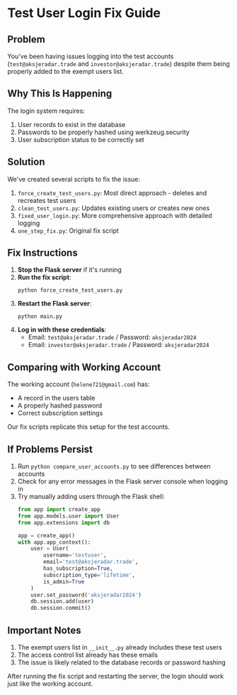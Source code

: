 # Test User Login Fix Guide

## Problem
You've been having issues logging into the test accounts (`test@aksjeradar.trade` and `investor@aksjeradar.trade`) despite them being properly added to the exempt users list.

## Why This Is Happening
The login system requires:
1. User records to exist in the database
2. Passwords to be properly hashed using werkzeug.security
3. User subscription status to be correctly set

## Solution

We've created several scripts to fix the issue:

1. `force_create_test_users.py`: Most direct approach - deletes and recreates test users
2. `clean_test_users.py`: Updates existing users or creates new ones
3. `fixed_user_login.py`: More comprehensive approach with detailed logging
4. `one_step_fix.py`: Original fix script

## Fix Instructions

1. **Stop the Flask server** if it's running
2. **Run the fix script**:
   ```
   python force_create_test_users.py
   ```
3. **Restart the Flask server**:
   ```
   python main.py
   ```
4. **Log in with these credentials**:
   - Email: `test@aksjeradar.trade` / Password: `aksjeradar2024`
   - Email: `investor@aksjeradar.trade` / Password: `aksjeradar2024`

## Comparing with Working Account

The working account (`helene721@gmail.com`) has:
- A record in the users table
- A properly hashed password
- Correct subscription settings

Our fix scripts replicate this setup for the test accounts.

## If Problems Persist

1. Run `python compare_user_accounts.py` to see differences between accounts
2. Check for any error messages in the Flask server console when logging in
3. Try manually adding users through the Flask shell:
   ```python
   from app import create_app
   from app.models.user import User
   from app.extensions import db
   
   app = create_app()
   with app.app_context():
       user = User(
           username='testuser', 
           email='test@aksjeradar.trade',
           has_subscription=True,
           subscription_type='lifetime',
           is_admin=True
       )
       user.set_password('aksjeradar2024')
       db.session.add(user)
       db.session.commit()
   ```

## Important Notes

1. The exempt users list in `__init__.py` already includes these test users
2. The access control list already has these emails
3. The issue is likely related to the database records or password hashing

After running the fix script and restarting the server, the login should work just like the working account.
